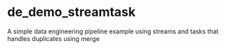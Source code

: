# de_demo_streamtask
A simple data engineering pipeline example using streams and tasks that handles duplicates using merge
